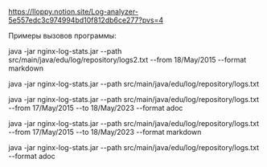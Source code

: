 [https://lloppy.notion.site/Log-analyzer-5e557edc3c974994bd10f812db6ce277?pvs=4
](""NOTION")

Примеры вызовов программы:


java -jar nginx-log-stats.jar --path src/main/java/edu/log/repository/logs2.txt --from 18/May/2015 --format markdown

java -jar nginx-log-stats.jar --path src/main/java/edu/log/repository/logs.txt

java -jar nginx-log-stats.jar --path src/main/java/edu/log/repository/logs.txt --from 17/May/2015 --to 18/May/2023 --format adoc

java -jar nginx-log-stats.jar --path src/main/java/edu/log/repository/logs.txt --from 17/May/2015 --to 18/May/2023 --format markdown

java -jar nginx-log-stats.jar --path src/main/java/edu/log/repository/logs.txt --format adoc
